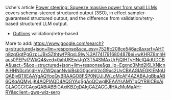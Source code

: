 Uche's article [Power steering: Squeeze massive power from small LLMs](https://huggingface.co/blog/ucheog/llm-power-steering) covers schema-steered structured output (3SO), in effect sampler-guaranteed structured output, and the difference from validation/retry-based structured LLM output.

* [Outlines](https://github.com/dottxt-ai/outlines) validation/retry-based

More to add: https://www.google.com/search?q=structured+json+llm+response&sca_esv=752ffc208ce546ac&sxsrf=AHTn8zqGqtPgGzpLJBxSZthtwfPRqsL9Iw%3A1741791680487&ei=wKHRZ8mhHaus0PEPvI7WkQ4&ved=0ahUKEwjJgY3T54SMAxUrFjQIHTyHNeIQ4dUDCBA&uact=5&oq=structured+json+llm+response&gs_lp=Egxnd3Mtd2l6LXNlcnAiHHN0cnVjdHVyZWQganNvbiBsbG0gcmVzcG9uc2UyCBAAGIAEGKIEMgUQABjvBTIIEAAYgAQYogQyBRAAGO8FSP0NUJIJWLgMcAF4AZABAJgBbaAB6QKqAQMyLjK4AQPIAQD4AQGYAgSgAoQCwgIKEAAYsAMY1gQYR8ICBxAjGLACGCfCAgsQABiABBiGAxiKBZgDAIgGAZAGCJIHAzMuMaAH-RY&sclient=gws-wiz-serp
